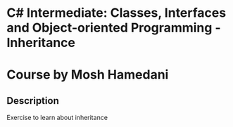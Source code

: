 # C# Intermediate: Classes, Interfaces and Object-oriented Programming - Inheritance
# Course by Mosh Hamedani

## Description

Exercise to learn about inheritance